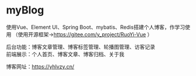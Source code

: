 # myBlog
使用Vue、Element UI、Spring Boot、mybatis、Redis搭建个人博客，作学习使用  （使用开源框架->https://gitee.com/y_project/RuoYi-Vue ）

后台功能：博客文章管理、博客标签管理、轮播图管理、访客记录  
前端展示：个人首页、博客文章、博客归档、关于我

博客网址：https://yhlvzy.cn/
